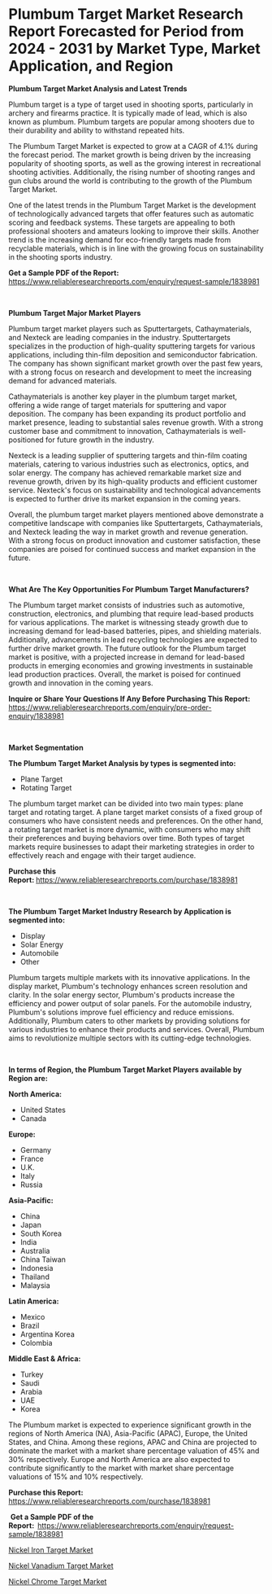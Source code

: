 <p><h1>Plumbum Target Market Research Report Forecasted for Period from 2024 -  2031 by Market Type, Market Application, and Region</h1></p><p><strong>Plumbum Target Market Analysis and Latest Trends</strong></p>
<p><p>Plumbum target is a type of target used in shooting sports, particularly in archery and firearms practice. It is typically made of lead, which is also known as plumbum. Plumbum targets are popular among shooters due to their durability and ability to withstand repeated hits.</p><p>The Plumbum Target Market is expected to grow at a CAGR of 4.1% during the forecast period. The market growth is being driven by the increasing popularity of shooting sports, as well as the growing interest in recreational shooting activities. Additionally, the rising number of shooting ranges and gun clubs around the world is contributing to the growth of the Plumbum Target Market.</p><p>One of the latest trends in the Plumbum Target Market is the development of technologically advanced targets that offer features such as automatic scoring and feedback systems. These targets are appealing to both professional shooters and amateurs looking to improve their skills. Another trend is the increasing demand for eco-friendly targets made from recyclable materials, which is in line with the growing focus on sustainability in the shooting sports industry.</p></p>
<p><strong>Get a Sample PDF of the Report:&nbsp;</strong> <a href="https://www.reliableresearchreports.com/enquiry/request-sample/1838981">https://www.reliableresearchreports.com/enquiry/request-sample/1838981</a></p>
<p>&nbsp;</p>
<p><strong>Plumbum Target Major Market Players</strong></p>
<p><p>Plumbum target market players such as Sputtertargets, Cathaymaterials, and Nexteck are leading companies in the industry. Sputtertargets specializes in the production of high-quality sputtering targets for various applications, including thin-film deposition and semiconductor fabrication. The company has shown significant market growth over the past few years, with a strong focus on research and development to meet the increasing demand for advanced materials.</p><p>Cathaymaterials is another key player in the plumbum target market, offering a wide range of target materials for sputtering and vapor deposition. The company has been expanding its product portfolio and market presence, leading to substantial sales revenue growth. With a strong customer base and commitment to innovation, Cathaymaterials is well-positioned for future growth in the industry.</p><p>Nexteck is a leading supplier of sputtering targets and thin-film coating materials, catering to various industries such as electronics, optics, and solar energy. The company has achieved remarkable market size and revenue growth, driven by its high-quality products and efficient customer service. Nexteck's focus on sustainability and technological advancements is expected to further drive its market expansion in the coming years.</p><p>Overall, the plumbum target market players mentioned above demonstrate a competitive landscape with companies like Sputtertargets, Cathaymaterials, and Nexteck leading the way in market growth and revenue generation. With a strong focus on product innovation and customer satisfaction, these companies are poised for continued success and market expansion in the future.</p></p>
<p>&nbsp;</p>
<p><strong>What Are The Key Opportunities For Plumbum Target Manufacturers?</strong></p>
<p><p>The Plumbum target market consists of industries such as automotive, construction, electronics, and plumbing that require lead-based products for various applications. The market is witnessing steady growth due to increasing demand for lead-based batteries, pipes, and shielding materials. Additionally, advancements in lead recycling technologies are expected to further drive market growth. The future outlook for the Plumbum target market is positive, with a projected increase in demand for lead-based products in emerging economies and growing investments in sustainable lead production practices. Overall, the market is poised for continued growth and innovation in the coming years.</p></p>
<p><strong>Inquire or Share Your Questions If Any Before Purchasing This Report:</strong> <a href="https://www.reliableresearchreports.com/enquiry/pre-order-enquiry/1838981">https://www.reliableresearchreports.com/enquiry/pre-order-enquiry/1838981</a></p>
<p>&nbsp;</p>
<p><strong>Market Segmentation</strong></p>
<p><strong>The Plumbum Target Market Analysis by types is segmented into:</strong></p>
<p><ul><li>Plane Target</li><li>Rotating Target</li></ul></p>
<p><p>The plumbum target market can be divided into two main types: plane target and rotating target. A plane target market consists of a fixed group of consumers who have consistent needs and preferences. On the other hand, a rotating target market is more dynamic, with consumers who may shift their preferences and buying behaviors over time. Both types of target markets require businesses to adapt their marketing strategies in order to effectively reach and engage with their target audience.</p></p>
<p><strong>Purchase this Report:&nbsp;</strong><a href="https://www.reliableresearchreports.com/purchase/1838981">https://www.reliableresearchreports.com/purchase/1838981</a></p>
<p>&nbsp;</p>
<p><strong>The Plumbum Target Market Industry Research by Application is segmented into:</strong></p>
<p><ul><li>Display</li><li>Solar Energy</li><li>Automobile</li><li>Other</li></ul></p>
<p><p>Plumbum targets multiple markets with its innovative applications. In the display market, Plumbum's technology enhances screen resolution and clarity. In the solar energy sector, Plumbum's products increase the efficiency and power output of solar panels. For the automobile industry, Plumbum's solutions improve fuel efficiency and reduce emissions. Additionally, Plumbum caters to other markets by providing solutions for various industries to enhance their products and services. Overall, Plumbum aims to revolutionize multiple sectors with its cutting-edge technologies.</p></p>
<p>&nbsp;</p>
<p><strong>In terms of Region, the Plumbum Target Market Players available by Region are:</strong></p>
<p>
    <p> <strong> North America: </strong>
        <ul>
            <li>United States</li>
            <li>Canada</li>
        </ul>
        </p> 
    <p> <strong> Europe: </strong>
        <ul>
            <li>Germany</li>
            <li>France</li>
            <li>U.K.</li>
            <li>Italy</li>
            <li>Russia</li>
        </ul>
        </p> 
    <p> <strong> Asia-Pacific: </strong>
        <ul>
            <li>China</li>
            <li>Japan</li>
            <li>South Korea</li>
            <li>India</li>
            <li>Australia</li>
            <li>China Taiwan</li>
            <li>Indonesia</li>
            <li>Thailand</li>
            <li>Malaysia</li>
        </ul>
        </p> 
    <p> <strong> Latin America: </strong>
        <ul>
            <li>Mexico</li>
            <li>Brazil</li>
            <li>Argentina Korea</li>
            <li>Colombia</li>
        </ul>
        </p> 
    <p> <strong> Middle East & Africa: </strong>
        <ul>
            <li>Turkey</li>
            <li>Saudi</li>
            <li>Arabia</li>
            <li>UAE</li>
            <li>Korea</li>
        </ul>
    </p>
    </p>
<p><p>The Plumbum market is expected to experience significant growth in the regions of North America (NA), Asia-Pacific (APAC), Europe, the United States, and China. Among these regions, APAC and China are projected to dominate the market with a market share percentage valuation of 45% and 30% respectively. Europe and North America are also expected to contribute significantly to the market with market share percentage valuations of 15% and 10% respectively.</p></p>
<p><strong>Purchase this Report: </strong><a href="https://www.reliableresearchreports.com/purchase/1838981">https://www.reliableresearchreports.com/purchase/1838981</a></p>
<p>&nbsp;<strong>Get a Sample PDF of the Report:&nbsp;&nbsp;</strong><a href="https://www.reliableresearchreports.com/enquiry/request-sample/1838981">https://www.reliableresearchreports.com/enquiry/request-sample/1838981</a></p>
<p><strong></strong></p>
<p><p><a href="https://github.com/suaretopek9/Market-Research-Report-List-1/blob/main/nickel-iron-target-market.md">Nickel Iron Target Market</a></p><p><a href="https://github.com/moyahfrancoestellec51j635wcx/Market-Research-Report-List-1/blob/main/nickel-vanadium-target-market.md">Nickel Vanadium Target Market</a></p><p><a href="https://github.com/mharielmesa/Market-Research-Report-List-2/blob/main/nickel-chrome-target-market.md">Nickel Chrome Target Market</a></p></p>
